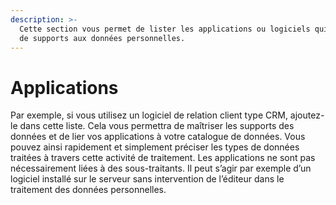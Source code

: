 ```yaml
---
description: >-
  Cette section vous permet de lister les applications ou logiciels qui servent
  de supports aux données personnelles.
---
```


# Applications

Par exemple, si vous utilisez un logiciel de relation client type CRM, ajoutez-le dans cette liste. Cela vous permettra de maîtriser les supports des données et de lier vos applications à votre catalogue de données. Vous pouvez ainsi rapidement et simplement préciser les types de données traitées à travers cette activité de traitement. Les applications ne sont pas nécessairement liées à des sous-traitants. Il peut s’agir par exemple d’un logiciel installé sur le serveur sans intervention de l’éditeur dans le traitement des données personnelles.

